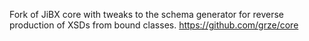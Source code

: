 Fork of JiBX core with tweaks to the schema generator for reverse production of XSDs from bound classes.
https://github.com/grze/core

